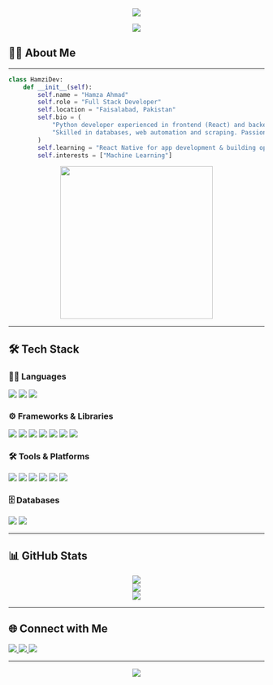 <div align="center">
  <img src="https://readme-typing-svg.demolab.com?lines=Hey!+Welcome,+I'm+Hamzi.;Full+Stack+Dev+Who+Loves+Python.;Always+Building,+Always+Learning.&font=Orbitron&color=32b866&center=true&width=500&height=40&weight=700&size=22&pause=1500" />
</div>

<p align="center">
  <a href="https://hamzidev.com" target="_blank">
    <img src="https://img.shields.io/badge/Visit%20My%20Portfolio-32b866?style=for-the-badge" />
  </a>
</p>

## 🙋‍♂️ About Me
---

```python
class HamziDev:
    def __init__(self):
        self.name = "Hamza Ahmad"
        self.role = "Full Stack Developer"
        self.location = "Faisalabad, Pakistan"
        self.bio = (
            "Python developer experienced in frontend (React) and backend (Django, Flask). "
            "Skilled in databases, web automation and scraping. Passionate about building efficient, dynamic apps."
        )
        self.learning = "React Native for app development & building open source projects"
        self.interests = ["Machine Learning"]
```
<div align="center">
<img src="https://media0.giphy.com/media/v1.Y2lkPTc5MGI3NjExdHA2c2JsMTE5dTR0MDN4bnM1cmM4d3licGhsOXpxbHg4aGI2NTVmeSZlcD12MV9pbnRlcm5hbF9naWZfYnlfaWQmY3Q9Zw/Npdl9kOaKFJHuRCBGx/giphy.gif" width="300" />
</div>

---

## 🛠️ Tech Stack

### 👨‍💻 Languages
<p>
  <img src="https://img.shields.io/badge/HTML5-E34F26?style=for-the-badge&logo=html5&logoColor=white"/>
  <img src="https://img.shields.io/badge/Python-3776AB?style=for-the-badge&logo=python&logoColor=white"/>
  <img src="https://img.shields.io/badge/JavaScript-F7DF1E?style=for-the-badge&logo=javascript&logoColor=black"/>
</p>

### ⚙️ Frameworks & Libraries
<p>
  <img src="https://img.shields.io/badge/React-20232A?style=for-the-badge&logo=react&logoColor=61DAFB"/>
  <img src="https://img.shields.io/badge/Tailwind_CSS-38B2AC?style=for-the-badge&logo=tailwind-css&logoColor=white"/>
  <img src="https://img.shields.io/badge/Bootstrap-563D7C?style=for-the-badge&logo=bootstrap&logoColor=white"/>
  <img src="https://img.shields.io/badge/Django-092E20?style=for-the-badge&logo=django&logoColor=white"/>
  <img src="https://img.shields.io/badge/Flask-000000?style=for-the-badge&logo=flask&logoColor=white"/>
  <img src="https://img.shields.io/badge/Selenium-43B02A?style=for-the-badge&logo=selenium&logoColor=white"/>
  <img src="https://img.shields.io/badge/BeautifulSoup-ffffff?style=for-the-badge&logo=python&logoColor=black"/>
</p>

### 🛠️ Tools & Platforms
<p>
  <img src="https://img.shields.io/badge/Git-F05032?style=for-the-badge&logo=git&logoColor=white"/>
  <img src="https://img.shields.io/badge/VS%20Code-007ACC?style=for-the-badge&logo=visual-studio-code&logoColor=white"/>
  <img src="https://img.shields.io/badge/PyCharm-000000?style=for-the-badge&logo=pycharm&logoColor=white"/>
  <img src="https://img.shields.io/badge/Vercel-000000?style=for-the-badge&logo=vercel&logoColor=white"/>
  <img src="https://img.shields.io/badge/Render-46E3B7?style=for-the-badge&logo=render&logoColor=white"/>
  <img src="https://img.shields.io/badge/Postman-FF6C37?style=for-the-badge&logo=postman&logoColor=white"/>
</p>

### 🗄️ Databases
<p>
  <img src="https://img.shields.io/badge/PostgreSQL-316192?style=for-the-badge&logo=postgresql&logoColor=white"/>
  <img src="https://img.shields.io/badge/SQLite-003B57?style=for-the-badge&logo=sqlite&logoColor=white"/>
</p>

---

## 📊 GitHub Stats

<div align="center">
  <!-- Top Languages -->
  <img src="https://github-readme-stats.vercel.app/api/top-langs/?username=hamzidevv&layout=compact&title_color=32b866&text_color=ffffff&bg_color=00000000&border_color=32b866" />

  <br/>

  <!-- Streak Stats -->
  <img src="https://github-readme-streak-stats.herokuapp.com?user=hamzidevv&theme=github-dark&background=00000000&hide_border=true&ring=32b866&fire=32b866&currStreakLabel=32b866&sideLabels=ffffff&dates=32b866" />

  <br/>

  <!-- Main GitHub Stats -->
  <img src="https://github-readme-stats.vercel.app/api?username=hamzidevv&show_icons=true&count_private=true&title_color=32b866&text_color=ffffff&icon_color=32b866&bg_color=00000000&border_color=32b866&hide_border=true&number_color=32b866" />
</div>


---

## 🌐 Connect with Me

<p align="left">
  <a href="https://linkedin.com/in/hamzidev" target="_blank">
    <img src="https://img.shields.io/badge/LinkedIn-0A66C2?style=for-the-badge&logo=linkedin&logoColor=white" />
  </a>
  <a href="https://www.instagram.com/hamzidev" target="_blank">
    <img src="https://img.shields.io/badge/Instagram-E4405F?style=for-the-badge&logo=instagram&logoColor=white" />
  </a>
  <a href="https://www.facebook.com/profile.php?id=61576512750986" target="_blank">
    <img src="https://img.shields.io/badge/Facebook-1877F2?style=for-the-badge&logo=facebook&logoColor=white" />
  </a>
</p>

---

<p align="center">
  <img src="https://capsule-render.vercel.app/api?type=waving&color=32b866&height=100&section=footer"/>
</p>
